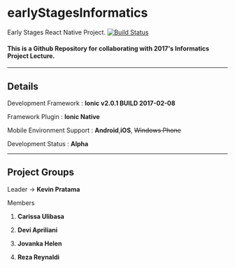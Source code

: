 # earlyStagesInformatics
Early Stages React Native Project.
[![Build Status](https://travis-ci.org/kpratama24/earlyStagesInformatics-ionic.svg?branch=travis)](https://travis-ci.org/kpratama24/earlyStagesInformatics-ionic)
#### This is a Github Repository for collaborating with 2017's Informatics Project Lecture.

---

## **Details**

Development Framework : **Ionic v2.0.1 BUILD 2017-02-08**

Framework Plugin : **Ionic Native**

Mobile Environment Support : **Android**,**iOS**, ~~Windows Phone~~

Development Status : **Alpha**

---
## **Project Groups**

Leader -> **Kevin Pratama**

Members

1. **Carissa Ulibasa**

2. **Devi Apriliani**

3. **Jovanka Helen**

4. **Reza Reynaldi**
